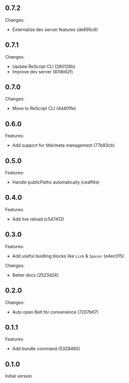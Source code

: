 ## 0.7.2

Changes:

- Externalize dev server features (de695c6)

## 0.7.1

Changes:

- Update ReScript CLI (280126b)
- Improve dev server (87db62f)

## 0.7.0

Changes:

- Move to ReScript CLI (4d401fe)

## 0.6.0

Features:

- Add support for title/meta management (77b83cb)

## 0.5.0

Features:

- Handle publicPaths automatically (ceaff4e)

## 0.4.0

Features:

- Add live reload (c547412)

## 0.3.0

Features:

- Add useful buidling blocks like `Link` & `Spacer` (e4ec015)

Changes:

- Better docs (2523d24)

## 0.2.0

Changes:

- Auto open Belt for convenience (7207b67)

## 0.1.1

Features:

- Add bundle command (5328460)

## 0.1.0

Initial version